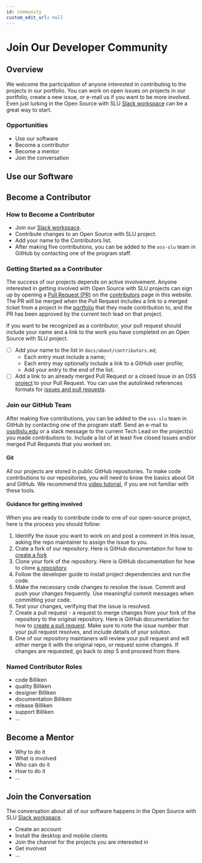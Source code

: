 ```yaml
---
id: community
custom_edit_url: null
---
```


# Join Our Developer Community

## Overview

We welcome the participation of anyone interested in contributing to the projects in our portfolio. You can work on open issues on projects in our portfolio, create a new issue, or e-mail us if you want to be more involved. Even just lurking in the Open Source with SLU [Slack workspace](https://join.slack.com/t/oswslu/shared_invite/zt-24f0qhjbo-NkSfQ4LOg5wXxBdxP4vzfA) can be a great way to start.

### Opportunities

* Use our software
* Become a contributor
* Become a mentor
* Join the conversation

## Use our Software

<!--Highlight software that is ready for use-->

## Become a Contributor

<!--Highlight the benefits of becoming a Contributor-->

### How to Become a Contributor

* Join our [Slack workspace](https://join.slack.com/t/oswslu/shared_invite/zt-24f0qhjbo-NkSfQ4LOg5wXxBdxP4vzfA).
* Contribute changes to an Open Source with SLU project.
* Add your name to the Contributors list.
* After making five contributions, you can be added to the `oss-slu` team in GitHub by contacting one of the program staff.

### Getting Started as a Contributor

The success of our projects depends on active involvement. Anyone interested in getting involved with Open Source with SLU projects can sign up by opening a [Pull Request (PR)](https://docs.github.com/en/pull-requests/collaborating-with-pull-requests/proposing-changes-to-your-work-with-pull-requests/creating-a-pull-request-from-a-fork) on the [contributors](about/contributors) page in this website. The PR will be merged when the Pull Request includes a link to a merged ticket from a project in the [portfolio](../portfolio.md) that they made contribution to, and the PR has been approved by the current tech lead on that project.

If you want to be recognized as a contributor, your pull request should include your name and a link to the work you have completed on an Open Source with SLU project.

* [ ] Add your name to the list in `docs/about/contributors.md`;
  * Each entry must include a name;
  * Each entry may optionally include a link to a GitHub user profile;
  * Add your entry to the end of the list.
* [ ] Add a link to an already merged Pull Request or a closed Issue in an OSS [project](https://oss-slu.github.io/docs/portfolio) to your Pull Request. You can use the autolinked references formats for [issues and pull requests](https://docs.github.com/en/get-started/writing-on-github/working-with-advanced-formatting/autolinked-references-and-urls#issues-and-pull-requests).

### Join our GitHub Team

After making five contributions, you can be added to the `oss-slu` team in GitHub by contacting one of the program staff. Send an e-mail to [oss@slu.edu](mailto:oss@slu.edu) or a slack message to the current Tech Lead on the project(s) you made contributions to. Include a list of at least five closed Issues and/or merged Pull Requests that you worked on.
 
#### Git

All our projects are stored in public GitHub repositories. To make code contributions to our repositories, you will need to know the basics about Git and GitHub. We recommend this [video tutorial](https://youtu.be/RGOj5yH7evk), if you are not familiar with these tools.

#### Guidance for getting involved

When you are ready to contribute code to one of our open-source project, here is the process you should follow:

1. Identify the issue you want to work on and post a comment in this issue, asking the repo maintainer to assign the issue to you.
2. Crate a fork of our repository. Here is GitHub documentation for how to [create a fork](https://docs.github.com/en/enterprise-cloud@latest/get-started/quickstart/fork-a-repo)
3. Clone your fork of the repository. Here is GitHub documentation for how to clone [a repository](https://docs.github.com/en/repositories/creating-and-managing-repositories/cloning-a-repository).
4. Follow the developer guide to install project dependencies and run the code.
5. Make the necessary code changes to resolve the issue. Commit and push your changes frequently. Use meaningful commit messages when committing your code.
6. Test your changes, verifying that the issue is resolved.
7. Create a pull request - a request to merge changes from your fork of the repository to the original repository. Here is GitHub documentation for how to [create a pull request](https://docs.github.com/en/pull-requests/collaborating-with-pull-requests/proposing-changes-to-your-work-with-pull-requests/creating-a-pull-request-from-a-fork). Make sure to note the issue number that your pull request resolves, and include details of your solution.
8. One of our repository maintaners will review your pull request and will either merge it with the original repo, or request some changes. If changes are requested, go back to step 5 and proceed from there.

### Named Contributor Roles

* code Billiken <!--Is using Billiken here cheesy?-->
* quality Billiken
* designer Billiken
* documentation Billiken
* release Billiken
* support Billiken
* ...

## Become a Mentor

* Why to do it
* What is involved
* Who can do it
* How to do it
* ...

## Join the Conversation

The conversation about all of our software happens in the Open Source with SLU [Slack workspace](https://join.slack.com/t/oswslu/shared_invite/zt-24f0qhjbo-NkSfQ4LOg5wXxBdxP4vzfA).

* Create an account
* Install the desktop and mobile clients
* Join the channel for the projects you are interested in
* Get involved
* ...